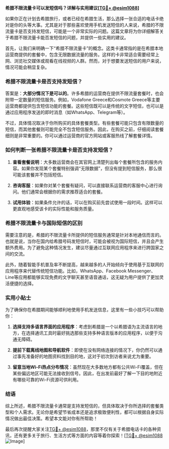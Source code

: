 **希腊不限流量卡可以发短信吗？详解与实用建议[[TG💪+ @esim1088](https://t.me/s/esim1088)]**

如果你正在计划去希腊旅行，或者已经在希腊生活，那么选择一张合适的电话卡绝对是你的头等大事。尤其是对于那些喜欢使用手机发送短信的人来说，希腊的不限流量卡是否支持发短信，可能是一个非常实际的问题。这篇文章将为你详细解答关于希腊不限流量卡能否发短信的问题，并提供一些实用的建议。

首先，让我们来明确一下“希腊不限流量卡”的概念。这类卡通常指的是在希腊本地运营商提供的套餐中，包含无限数据流量的服务。这样的卡非常适合需要经常上网、浏览社交媒体或观看在线视频的人群。然而，对于想要发送短信的用户来说，情况可能会稍显复杂。

### 希腊不限流量卡是否支持发短信？

答案是：**大部分情况下是可以的**。许多希腊的运营商在提供不限流量套餐时，也会附带一定数量的短信服务。例如，Vodafone Greece和Cosmote Greece等主要运营商都提供包含短信功能的套餐。这些短信既可以是传统的文字短信，也可以是通过应用程序发送的即时消息（如WhatsApp、Telegram等）。

不过，具体情况取决于你所购买的具体套餐类型。有些套餐可能只包含有限数量的短信，而其他套餐则可能完全不包含短信服务。因此，在购买之前，仔细阅读套餐细则是非常重要的。你可以通过运营商的官方网站或客服热线了解套餐详情。

### 如何判断一张希腊不限流量卡是否支持发短信？

1. **查看套餐说明**：大多数运营商会在其官网上清楚列出每个套餐所包含的服务内容。如果你发现某个套餐特别强调“无限数据”，但没有提到短信服务，那么很可能该套餐并不包括短信。

2. **咨询客服**：如果你对某个套餐有疑问，可以直接联系运营商的客服中心进行询问。他们通常会根据你的需求推荐适合的套餐。

3. **试用体验**：如果条件允许的话，可以在购买前先尝试使用一段时间。这样可以更直观地感受该卡的实际性能和服务质量。

### 希腊不限流量卡与国际短信的区别

需要注意的是，希腊的不限流量卡所提供的短信服务通常是针对本地通信而言的。也就是说，当你在国内给希腊号码发短信时，可能会被视为国际短信，并且会产生额外费用。为了避免这种情况发生，建议尽量通过互联网应用程序来进行跨国家之间的交流。

此外，随着智能手机普及率不断提高，越来越多的人开始倾向于使用基于互联网的应用程序来代替传统短信功能。比如，WhatsApp、Facebook Messenger、Line等应用都能够实现免费的文字聊天甚至语音通话，这无疑为用户提供了更加灵活便捷的选择。

### 实用小贴士

为了确保你在希腊期间能够顺利地使用手机发送信息，这里有一些小技巧可以帮助你：

1. **选择支持多语言界面的应用程序**：考虑到希腊是一个以希腊语为主流语言的地方，在选择通讯工具时最好挑选那些支持多种语言版本的应用程序，以便于沟通无障碍。

2. **提前下载离线地图和导航软件**：即使在没有网络连接的情况下，你仍然可以通过事先准备好的地图资料找到目的地，这对于初次到访者来说尤为重要。

3. **留意当地Wi-Fi热点分布情况**：虽然现在大多数地方都有公共Wi-Fi覆盖，但在某些偏远地区可能无法接收到信号。因此，在出发前最好了解一下目的地附近有哪些可靠的Wi-Fi资源可供利用。

### 结语

综上所述，希腊不限流量卡通常是支持发短信的，但具体取决于你所选择的套餐类型和个人需求。无论你是希望节省成本还是追求极致便利性，都可以根据自身实际情况做出最佳决策。希望本文能对你有所帮助！

最后再次提醒大家关注[TG💪+ @esim1088](https://t.me/s/esim1088)，那里不仅有关于希腊电话卡的各种资讯，还有更多关于旅行、生活方式等方面的内容等着你探索！[[TG💪+ @esim1088](https://t.me/s/esim1088) ![Image](https://i.postimg.cc/4NQfJmqS/Snipaste-2025-05-13-00-14-12.png)]